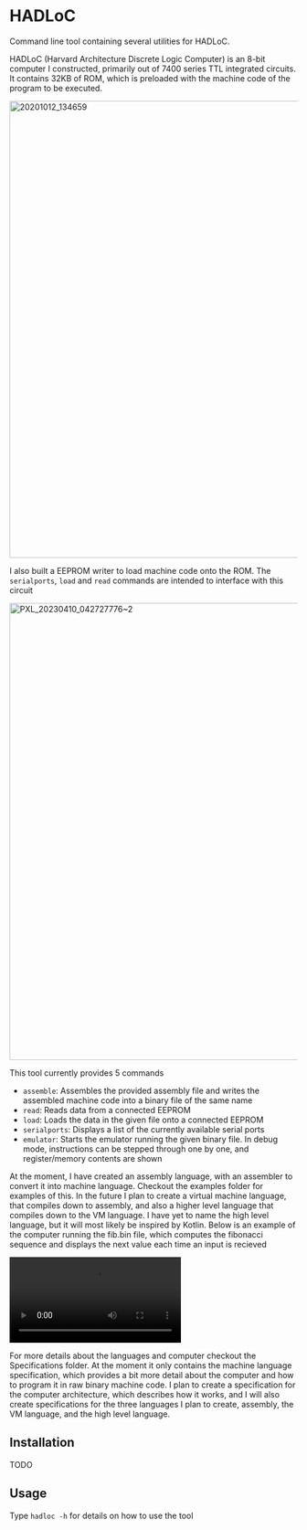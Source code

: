 # HADLoC
Command line tool containing several utilities for HADLoC.

HADLoC (Harvard Architecture Discrete Logic Computer) is an 8-bit computer I constructed, primarily out of 7400 series TTL integrated circuits. 
It contains 32KB of ROM, which is preloaded with the machine code of the program to be executed.

<img alt="20201012_134659" src="https://user-images.githubusercontent.com/17104216/230822816-4e70e5be-dcf6-4b46-b4e0-54baceeddee2.jpg" width="800"/>

I also built a EEPROM writer to load machine code onto the ROM. The `serialports`, `load` and `read` commands are intended to interface with this circuit

<img alt="PXL_20230410_042727776~2" src="https://user-images.githubusercontent.com/17104216/230834171-9a54b7b8-47cb-4a84-95b5-76ed8a6ff697.jpeg" width="800"/>

This tool currently provides 5 commands

- `assemble`: Assembles the provided assembly file and writes the assembled machine code into a binary file of the same name
- `read`: Reads data from a connected EEPROM
- `load`: Loads the data in the given file onto a connected EEPROM
- `serialports`: Displays a list of the currently available serial ports
- `emulator`: Starts the emulator running the given binary file. In debug mode, instructions can be stepped through one by one, and register/memory contents are shown

At the moment, I have created an assembly language, with an assembler to convert it into machine language. Checkout the examples folder for examples of this. In the future I plan to create a virtual machine language, that compiles down to assembly, and also a higher level language that compiles down to the VM language. I have yet to name the high level language, but it will most likely be inspired by Kotlin. Below is an example of the computer running the fib.bin file, which computes the fibonacci sequence and displays the next value each time an input is recieved

![fib_example](/resources/fib_example.mp4)

For more details about the languages and computer checkout the Specifications folder. At the moment it only contains the machine language specification, which provides a bit more detail about the computer and how to program it in raw binary machine code. I plan to create a specification for the computer architecture, which describes how it works, and I will also create specifications for the three languages I plan to create, assembly, the VM language, and the high level language.

## Installation

TODO

## Usage

Type `hadloc -h` for details on how to use the tool
